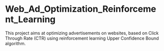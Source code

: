# Web_Ad_Optimization_Reinforcement_Learning
This project aims at optimizing advertisements on websites, based on Click Through Rate (CTR) using reinforcement learning Upper Confidence Bound algorithm.
